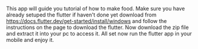 This app will guide you tutorial of how to make food.
Make sure you have already setuped the flutter if haven't done yet download from https://docs.flutter.dev/get-started/install/windows and follow 
the instructions on the page to download the flutter.
Now download the zip file and extract it into your pc to access it.
All set now run the flutter app in your mobile and enjoy it.
